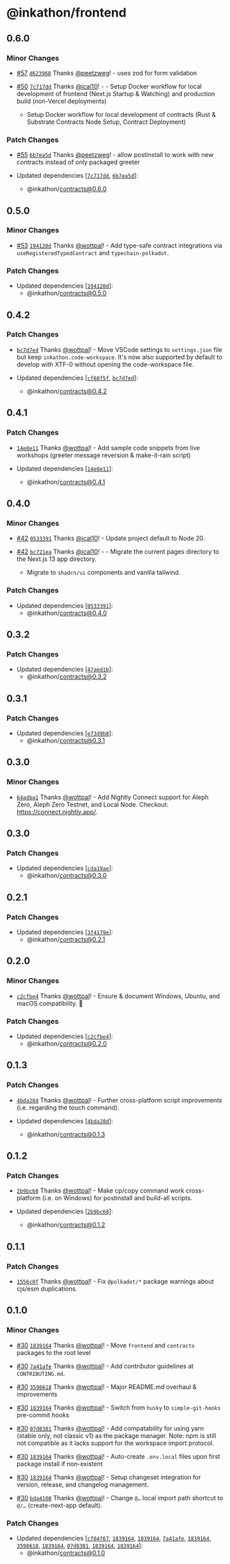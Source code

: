 # @inkathon/frontend

## 0.6.0

### Minor Changes

- [#57](https://github.com/scio-labs/inkathon/pull/57) [`d623968`](https://github.com/scio-labs/inkathon/commit/d623968827da0d96b51a09f79d2f02ecb1c6c2a8) Thanks [@peetzweg](https://github.com/peetzweg)! - uses zod for form validation

- [#50](https://github.com/scio-labs/inkathon/pull/50) [`7c717dd`](https://github.com/scio-labs/inkathon/commit/7c717dd17e4b221b076ecf5d7bf74bebecc9df83) Thanks [@ical10](https://github.com/ical10)! - - Setup Docker workflow for local development of frontend (Next.js Startup & Watching) and production build (non-Vercel deployments)
  - Setup Docker workflow for local development of contracts (Rust & Substrate Contracts Node Setup, Contract Deployment)

### Patch Changes

- [#55](https://github.com/scio-labs/inkathon/pull/55) [`6b7ea5d`](https://github.com/scio-labs/inkathon/commit/6b7ea5de1e425242fd4811dbc85898f64ceb069f) Thanks [@peetzweg](https://github.com/peetzweg)! - allow postinstall to work with new contracts instead of only packaged greeter

- Updated dependencies [[`7c717dd`](https://github.com/scio-labs/inkathon/commit/7c717dd17e4b221b076ecf5d7bf74bebecc9df83), [`6b7ea5d`](https://github.com/scio-labs/inkathon/commit/6b7ea5de1e425242fd4811dbc85898f64ceb069f)]:
  - @inkathon/contracts@0.6.0

## 0.5.0

### Minor Changes

- [#53](https://github.com/scio-labs/inkathon/pull/53) [`194120d`](https://github.com/scio-labs/inkathon/commit/194120d21028d48102d370db72660e1e23c84c4f) Thanks [@wottpal](https://github.com/wottpal)! - Add type-safe contract integrations via `useRegisteredTypedContract` and `typechain-polkadot`.

### Patch Changes

- Updated dependencies [[`194120d`](https://github.com/scio-labs/inkathon/commit/194120d21028d48102d370db72660e1e23c84c4f)]:
  - @inkathon/contracts@0.5.0

## 0.4.2

### Patch Changes

- [`bc7d7ed`](https://github.com/scio-labs/inkathon/commit/bc7d7ed546fc2f17b6adaf96e34645f84ac2a5e0) Thanks [@wottpal](https://github.com/wottpal)! - Move VSCode settings to `settings.json` file but keep `inkathon.code-workspace`. It's now also supported by default to develop with XTF-0 without opening the code-workspace file.

- Updated dependencies [[`cf68f5f`](https://github.com/scio-labs/inkathon/commit/cf68f5f96888c69434014ff4f8eccdd3558d20bc), [`bc7d7ed`](https://github.com/scio-labs/inkathon/commit/bc7d7ed546fc2f17b6adaf96e34645f84ac2a5e0)]:
  - @inkathon/contracts@0.4.2

## 0.4.1

### Patch Changes

- [`14e8e11`](https://github.com/scio-labs/inkathon/commit/14e8e11ebc857e81b7cfa97e7c3c7f28d8dbccc3) Thanks [@wottpal](https://github.com/wottpal)! - Add sample code snippets from live workshops (greeter message reversion & make-it-rain script)

- Updated dependencies [[`14e8e11`](https://github.com/scio-labs/inkathon/commit/14e8e11ebc857e81b7cfa97e7c3c7f28d8dbccc3)]:
  - @inkathon/contracts@0.4.1

## 0.4.0

### Minor Changes

- [#42](https://github.com/scio-labs/inkathon/pull/42) [`0533391`](https://github.com/scio-labs/inkathon/commit/0533391ac6f9b953ba0cb231af8b3037e80bcbab) Thanks [@ical10](https://github.com/ical10)! - Update project default to Node 20.

- [#42](https://github.com/scio-labs/inkathon/pull/42) [`bc721ea`](https://github.com/scio-labs/inkathon/commit/bc721ea638a33d5d9d993eecddfd2a6f3ece1bfe) Thanks [@ical10](https://github.com/ical10)! - - Migrate the current pages directory to the Next.js 13 app directory.
  - Migrate to `shadcn/ui` components and vanilla tailwind.

### Patch Changes

- Updated dependencies [[`0533391`](https://github.com/scio-labs/inkathon/commit/0533391ac6f9b953ba0cb231af8b3037e80bcbab)]:
  - @inkathon/contracts@0.4.0

## 0.3.2

### Patch Changes

- Updated dependencies [[`47aed1b`](https://github.com/scio-labs/inkathon/commit/47aed1b722138bd6fca2883337151d3c0b77e4a3)]:
  - @inkathon/contracts@0.3.2

## 0.3.1

### Patch Changes

- Updated dependencies [[`e73d9b8`](https://github.com/scio-labs/inkathon/commit/e73d9b86a4299702c59538ac43612b9977d479be)]:
  - @inkathon/contracts@0.3.1

## 0.3.0

### Minor Changes

- [`64adba1`](https://github.com/scio-labs/inkathon/commit/64adba196dd98ad272bbb4a99b4f7bc7186ae385) Thanks [@wottpal](https://github.com/wottpal)! - Add Nightly Connect support for Aleph Zero, Aleph Zero Testnet, and Local Node. Checkout: https://connect.nightly.app/.

## 0.3.0

### Patch Changes

- Updated dependencies [[`cda19ae`](https://github.com/scio-labs/inkathon/commit/cda19aeb4107c076daeb17a455fecfbd7f373044)]:
  - @inkathon/contracts@0.3.0

## 0.2.1

### Patch Changes

- Updated dependencies [[`3f4179e`](https://github.com/scio-labs/inkathon/commit/3f4179e9325b155324d23796234d9f853ae03dd9)]:
  - @inkathon/contracts@0.2.1

## 0.2.0

### Minor Changes

- [`c2cfbe4`](https://github.com/scio-labs/inkathon/commit/c2cfbe428a4e86f7ddb3d25886d4da79238b69be) Thanks [@wottpal](https://github.com/wottpal)! - Ensure & document Windows, Ubuntu, and macOS compatibility. 🌈

### Patch Changes

- Updated dependencies [[`c2cfbe4`](https://github.com/scio-labs/inkathon/commit/c2cfbe428a4e86f7ddb3d25886d4da79238b69be)]:
  - @inkathon/contracts@0.2.0

## 0.1.3

### Patch Changes

- [`4bda28d`](https://github.com/scio-labs/inkathon/commit/4bda28d645abc8d8684d33bac788f04c278d7b4e) Thanks [@wottpal](https://github.com/wottpal)! - Further cross-platform script improvements (i.e. regarding the touch command).

- Updated dependencies [[`4bda28d`](https://github.com/scio-labs/inkathon/commit/4bda28d645abc8d8684d33bac788f04c278d7b4e)]:
  - @inkathon/contracts@0.1.3

## 0.1.2

### Patch Changes

- [`2b9bc68`](https://github.com/scio-labs/inkathon/commit/2b9bc689876ea195a1cf2f6af1ca2414bcf04172) Thanks [@wottpal](https://github.com/wottpal)! - Make cp/copy command work cross-platform (i.e. on Windows) for postinstall and build-all scripts.

- Updated dependencies [[`2b9bc68`](https://github.com/scio-labs/inkathon/commit/2b9bc689876ea195a1cf2f6af1ca2414bcf04172)]:
  - @inkathon/contracts@0.1.2

## 0.1.1

### Patch Changes

- [`1556c0f`](https://github.com/scio-labs/inkathon/commit/1556c0fb526c0b0219217cd19ab2a47dcc038ba4) Thanks [@wottpal](https://github.com/wottpal)! - Fix `@polkadot/*` package warnings about cjs/esm duplications.

## 0.1.0

### Minor Changes

- [#30](https://github.com/scio-labs/inkathon/pull/30) [`1839164`](https://github.com/scio-labs/inkathon/commit/183916440fb3043d06c1fd603aba923eb21a5964) Thanks [@wottpal](https://github.com/wottpal)! - Move `frontend` and `contracts` packages to the root level

- [#30](https://github.com/scio-labs/inkathon/pull/30) [`7a41afe`](https://github.com/scio-labs/inkathon/commit/7a41afe1e7c2f45b6d3972760c173a4a2197c643) Thanks [@wottpal](https://github.com/wottpal)! - Add contributor guidelines at `CONTRIBUTING.md`.

- [#30](https://github.com/scio-labs/inkathon/pull/30) [`3598618`](https://github.com/scio-labs/inkathon/commit/3598618f87d788ec51964167557210ed8b659797) Thanks [@wottpal](https://github.com/wottpal)! - Major README.md overhaul & improvements

- [#30](https://github.com/scio-labs/inkathon/pull/30) [`1839164`](https://github.com/scio-labs/inkathon/commit/183916440fb3043d06c1fd603aba923eb21a5964) Thanks [@wottpal](https://github.com/wottpal)! - Switch from `husky` to `simple-git-hooks` pre-commit hooks

- [#30](https://github.com/scio-labs/inkathon/pull/30) [`07d8381`](https://github.com/scio-labs/inkathon/commit/07d83819c48f4aaa129ccc3d27929767b916c93d) Thanks [@wottpal](https://github.com/wottpal)! - Add compatability for using yarn (stable only, not classic v1) as the package manager. Note: npm is still not compatible as it lacks support for the workspace import protocol.

- [#30](https://github.com/scio-labs/inkathon/pull/30) [`1839164`](https://github.com/scio-labs/inkathon/commit/183916440fb3043d06c1fd603aba923eb21a5964) Thanks [@wottpal](https://github.com/wottpal)! - Auto-create `.env.local` files upon first package install if non-existent

- [#30](https://github.com/scio-labs/inkathon/pull/30) [`1839164`](https://github.com/scio-labs/inkathon/commit/183916440fb3043d06c1fd603aba923eb21a5964) Thanks [@wottpal](https://github.com/wottpal)! - Setup changeset integration for version, release, and changelog management.

- [#30](https://github.com/scio-labs/inkathon/pull/30) [`bda4108`](https://github.com/scio-labs/inkathon/commit/bda4108c9aac8234bdb5989caea0daa8d12f46fb) Thanks [@wottpal](https://github.com/wottpal)! - Change `@…` local import path shortcut to `@/…` (create-next-app default).

### Patch Changes

- Updated dependencies [[`cf04f67`](https://github.com/scio-labs/inkathon/commit/cf04f671c06276ffc51e33c1e38c181173227d75), [`1839164`](https://github.com/scio-labs/inkathon/commit/183916440fb3043d06c1fd603aba923eb21a5964), [`1839164`](https://github.com/scio-labs/inkathon/commit/183916440fb3043d06c1fd603aba923eb21a5964), [`7a41afe`](https://github.com/scio-labs/inkathon/commit/7a41afe1e7c2f45b6d3972760c173a4a2197c643), [`1839164`](https://github.com/scio-labs/inkathon/commit/183916440fb3043d06c1fd603aba923eb21a5964), [`3598618`](https://github.com/scio-labs/inkathon/commit/3598618f87d788ec51964167557210ed8b659797), [`1839164`](https://github.com/scio-labs/inkathon/commit/183916440fb3043d06c1fd603aba923eb21a5964), [`07d8381`](https://github.com/scio-labs/inkathon/commit/07d83819c48f4aaa129ccc3d27929767b916c93d), [`1839164`](https://github.com/scio-labs/inkathon/commit/183916440fb3043d06c1fd603aba923eb21a5964), [`1839164`](https://github.com/scio-labs/inkathon/commit/183916440fb3043d06c1fd603aba923eb21a5964)]:
  - @inkathon/contracts@0.1.0
